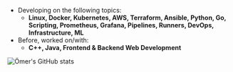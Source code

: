 - Developing on the following topics:
  - **Linux, Docker, Kubernetes, AWS, Terraform, Ansible, Python, Go, Scripting, Prometheus, Grafana, Pipelines, Runners, DevOps, Infrastructure, ML**
- Before, worked on/with:
  - **C++, Java, Frontend & Backend Web Development**
    
![Ömer's GitHub stats](https://github-readme-stats.vercel.app/api?username=omerbsezer&show_icons=true&theme=transparent)
